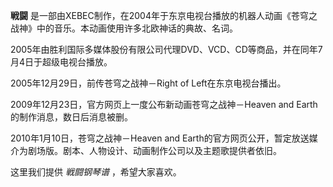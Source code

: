 

**戦闘** 是一部由XEBEC制作，在2004年于东京电视台播放的机器人动画《苍穹之战神》中的音乐。本动画使用许多北欧神话的典故、名词。

  
2005年由胜利国际多媒体股份有限公司代理DVD、VCD、CD等商品，并在同年7月4日于超级电视台播放。

  
2005年12月29日，前传苍穹之战神－Right of Left在东京电视台播出。

  
2009年12月23日，官方网页上一度公布新动画苍穹之战神－Heaven and Earth的制作消息，数日后消息被删。

  
2010年1月10日，苍穹之战神－Heaven and Earth的官方网页公开，暂定放送媒介为剧场版。剧本、人物设计、动画制作公司以及主题歌提供者依旧。

  
这里我们提供 _戦闘钢琴谱_ ，希望大家喜欢。

